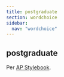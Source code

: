 ```yaml
---
title: postgraduate
section: wordchoice
sidebar:
  nav: "wordchoice"
---
```

## postgraduate

Per [AP Stylebook](https://www.apstylebook.com/ap_stylebook/post).